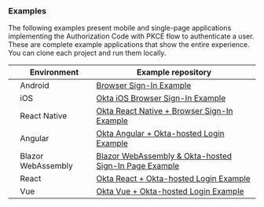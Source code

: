 ### Examples

The following examples present mobile and single-page applications implementing the Authorization Code with PKCE flow to authenticate a user. These are complete example applications that show the entire experience. You can clone each project and run them locally.

|                                        | Environment | Example repository                                 |
| :------------------------------------: | ----------- | -------------------------------------------------- |
| <i class="icon code-android-32"></i>   | Android   | [Browser Sign-In Example](https://github.com/okta/samples-android/tree/master/browser-sign-in) |
| <i class="icon code-ios-32"></i>       | iOS       | [Okta iOS Browser Sign-In Example](https://github.com/okta/samples-ios/tree/master/browser-sign-in) |
| <i class="icon code-react-32"></i> | React Native    | [Okta React Native + Browser Sign-In Example](https://github.com/okta/samples-js-react-native/tree/master/browser-sign-in) |
| <i class="icon code-angular-32"></i>   | Angular   | [Okta Angular + Okta-hosted Login Example](https://github.com/okta/samples-js-angular/tree/master/okta-hosted-login) |
| <i class="icon code-dotnet-32"></i>    | Blazor WebAssembly | [Blazor WebAssembly & Okta-hosted Sign-In Page Example](https://github.com/okta/samples-blazor/tree/master/web-assembly/okta-hosted-login) |
| <i class="icon code-react-32"></i>     | React   | [Okta React + Okta-hosted Login Example](https://github.com/okta/samples-js-react/tree/master/okta-hosted-login) |
| <i class="icon code-vue-32"></i>       | Vue     | [Okta Vue + Okta-hosted Login Example](https://github.com/okta/samples-js-vue/tree/master/okta-hosted-login) |
